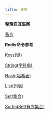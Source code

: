 ```yaml
---
title: 说明
---
```


**整理自互联网**

[备忘](/redis/redis_01.md)

**Redis命令参考**

[Keys(键)](/redis/redis_12.md)

[String(字符串)](/redis/redis_13.md)

[Hash(哈希表)](/redis/redis_14.md)

[List(列表)](/redis/redis_15.md)

[Set(集合)](/redis/redis_16.md)

[SortedSet(有序集合)](/redis/redis_17.md)

